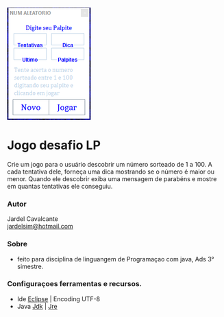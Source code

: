 ![home.png](res-externos/img/home.png)

# Jogo desafio LP

Crie um jogo para o usuário descobrir um número sorteado de 1 a 100. A cada tentativa dele,
forneça uma dica mostrando se o número é maior ou menor. Quando ele descobrir exiba
uma mensagem de parabéns e mostre em quantas tentativas ele conseguiu.

### Autor

Jardel Cavalcante                                                   
jardelsim@hotmail.com

### Sobre

* feito para disciplina de linguangem de Programaçao com java, Ads 3° simestre.

### Configuraçoes ferramentas e recursos.

* Ide [Eclipse](http://goo.gl/aw4gLa "clique aqui para baixar!") | Encoding UTF-8  
* Java [Jdk](http://goo.gl/xqKdB "clique aqui para baixar!") | [Jre](http://goo.gl/aYhlDt "clique aqui para baixar!") 



